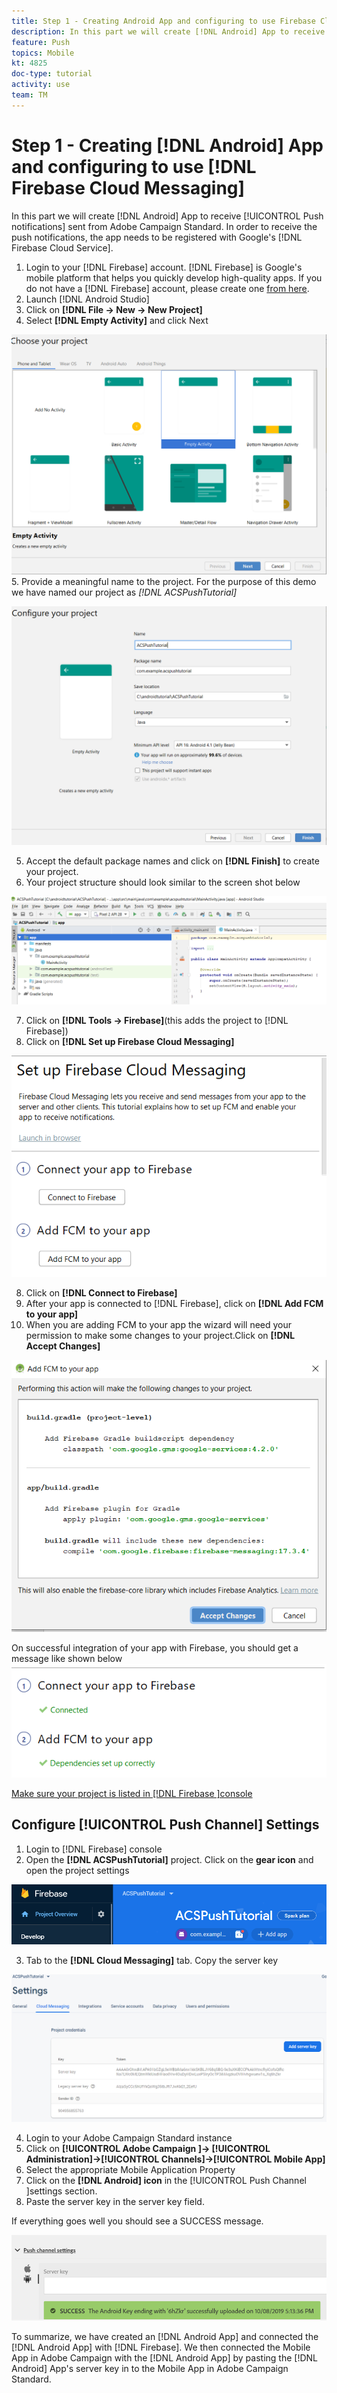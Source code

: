```yaml
---
title: Step 1 - Creating Android App and configuring to use Firebase Cloud Messaging
description: In this part we will create [!DNL Android] App to receive [!UICONTROL Push notifications] sent from Adobe Campaign Standard. In order to receive the push notifications, the app needs to be registered with Google's [!DNL Firebase Cloud Service].
feature: Push
topics: Mobile
kt: 4825
doc-type: tutorial
activity: use
team: TM
---
```


# Step 1 - Creating [!DNL Android] App and configuring to use [!DNL Firebase Cloud Messaging]

In this part we will create [!DNL Android] App to receive [!UICONTROL Push notifications] sent from Adobe Campaign Standard. In order to receive the push notifications, the app needs to be registered with Google's [!DNL Firebase Cloud Service].

1. Login to your [!DNL Firebase] account. [!DNL Firebase] is Google's mobile platform that helps you quickly develop high-quality apps. If you do not have a [!DNL Firebase] account, please create one [from here](https://firebase.google.com).
2. Launch [!DNL Android Studio]
3. Click on **[!DNL File -> New -> New Project]**
4. Select **[!DNL Empty Activity]** and click Next

  ![android-project](assets/android-project.PNG)
5. Provide a meaningful name to the project. For the purpose of this demo we have named our project as *[!DNL ACSPushTutorial]*
 
 ![android-project-configuration](assets/android-project-configuration.PNG)

5. Accept the default package names and click on **[!DNL Finish]** to create your project.
6. Your project structure should look similar to the screen shot below
 
  ![android-project-structure](assets/android-project-structure.PNG)

7. Click on **[!DNL Tools -> Firebase]**(this adds the project to [!DNL Firebase])
8. Click on **[!DNL Set up Firebase Cloud Messaging]**
    
  ![setup firebase](assets/android-project-firebase-messaging.PNG)


8. Click on **[!DNL Connect to Firebase]**
9. After your app is connected to [!DNL Firebase], click on **[!DNL Add FCM to your app]**
10. When you are adding FCM to your app the wizard will need your permission to make some changes to your project.Click on **[!DNL Accept Changes]**

 ![[!DNL add-fcm-to-your-app]](assets/firebase-add-fcm-to-app.PNG)

On successful integration of your app with Firebase, you should get a message like shown below
 ![[!DNL fcm-successfull]](assets/android-firebase-success.PNG)

[Make sure your project is listed in [!DNL Firebase ]console](https://console.firebase.google.com/)

## Configure [!UICONTROL Push Channel] Settings

1. Login to [!DNL Firebase] console
2. Open the **[!DNL ACSPushTutorial]** project. Click on the **gear icon** and open the project settings

![project-settings](assets/firebase-project-settings.PNG)

3. Tab to the **[!DNL Cloud Messaging]** tab. Copy the server key

![server-key](assets/firebase-server-key.PNG)

4. Login to your Adobe Campaign Standard instance
5. Click on **[!UICONTROL Adobe Campaign ]-> [!UICONTROL Administration]->[!UICONTROL Channels]->[!UICONTROL Mobile App]**
6. Select the appropriate Mobile Application Property
7. Click on the **[!DNL Android] icon** in the [!UICONTROL Push Channel ]settings section.
8. Paste the server key in the server key field.

If everything goes well you should see a SUCCESS message.

![push-channel-settings](assets/push-channel-settings.PNG)

To summarize, we have created an [!DNL Android App] and connected the [!DNL Android App] with [!DNL Firebase]. We then connected the Mobile App in Adobe Campaign with the [!DNL Android App] by pasting the [!DNL Android] App's server key in to the Mobile App in Adobe Campaign Standard.
